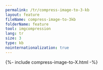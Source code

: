 ```yaml
---
permalink: /tr/compress-image-to-3-kb
layout: feature
fileName: compress-image-to-3kb
folderName: feature
tool: imgcompression
lang: tr
size: 3
type: kb
nointernationalization: true
---
```

{%- include compress-image-to-X.html -%}
      